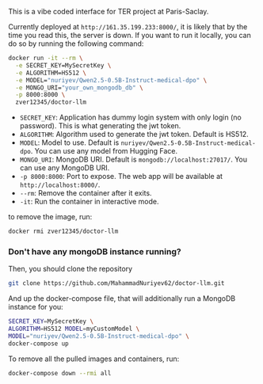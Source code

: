 This is a vibe coded interface for TER project at Paris-Saclay.

Currently deployed at `http://161.35.199.233:8000/`, it is likely that by the time you read this, the server is down. If you want to run it locally, you can do so by running the following command:

```bash
docker run -it --rm \
  -e SECRET_KEY=MySecretKey \
  -e ALGORITHM=HS512 \
  -e MODEL="nuriyev/Qwen2.5-0.5B-Instruct-medical-dpo" \
  -e MONGO_URI="your_own_mongodb_db" \
  -p 8000:8000 \
  zver12345/doctor-llm
```

- `SECRET_KEY`: Application has dummy login system with only login (no password). This is what generating the jwt token.
- `ALGORITHM`: Algorithm used to generate the jwt token. Default is HS512.
- `MODEL`: Model to use. Default is `nuriyev/Qwen2.5-0.5B-Instruct-medical-dpo`. You can use any model from Hugging Face.
- `MONGO_URI`: MongoDB URI. Default is `mongodb://localhost:27017/`. You can use any MongoDB URI.
- `-p 8000:8000`: Port to expose. The web app will be available at `http://localhost:8000/`.
- `--rm`: Remove the container after it exits.
- `-it`: Run the container in interactive mode.

to remove the image, run:

```bash
docker rmi zver12345/doctor-llm
```

### Don't have any mongoDB instance running?

Then, you should clone the repository

```bash
git clone https://github.com/MahammadNuriyev62/doctor-llm.git
```

And up the docker-compose file, that will additionally run a MongoDB instance for you:

```bash
SECRET_KEY=MySecretKey \
ALGORITHM=HS512 MODEL=myCustomModel \
MODEL="nuriyev/Qwen2.5-0.5B-Instruct-medical-dpo" \
docker-compose up
```

To remove all the pulled images and containers, run:

```bash
docker-compose down --rmi all
```
